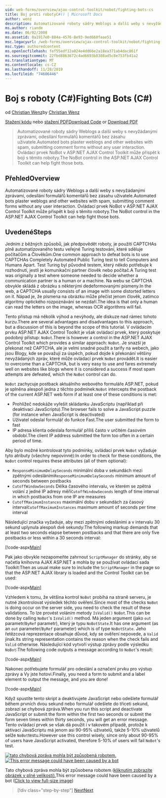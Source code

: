 ```yaml
---
uid: web-forms/overview/ajax-control-toolkit/nobot/fighting-bots-cs
title: Boj proti robotyC#() | Microsoft Docs
author: wenz
description: Automatizované roboty sádry Weblogs a další weby s nevyžádanými zprávami, odesílání formulářů komentářů bez zásahu uživatele. Ovládací prvek NoBot v ASP.NET AJAX con...
ms.author: riande
ms.date: 06/02/2008
ms.assetid: 0a1917e0-884a-4576-8e93-9ed660faae51
msc.legacyurl: /web-forms/overview/ajax-control-toolkit/nobot/fighting-bots-cs
msc.type: authoredcontent
ms.openlocfilehash: fef55edf12a024e4dd66e2a18ea371ab4dac861f
ms.sourcegitcommit: 22fbd8863672c4ad6693b8388ad5c8e753fb41a2
ms.translationtype: MT
ms.contentlocale: cs-CZ
ms.lasthandoff: 11/28/2019
ms.locfileid: "74606446"
---
```

# <a name="fighting-bots-c"></a><span data-ttu-id="6a9e0-104">Boj s roboty (C#)</span><span class="sxs-lookup"><span data-stu-id="6a9e0-104">Fighting Bots (C#)</span></span>

<span data-ttu-id="6a9e0-105">od [Christian Wenz](https://github.com/wenz)</span><span class="sxs-lookup"><span data-stu-id="6a9e0-105">by [Christian Wenz](https://github.com/wenz)</span></span>

<span data-ttu-id="6a9e0-106">[Stažení kódu](https://download.microsoft.com/download/9/3/f/93f8daea-bebd-4821-833b-95205389c7d0/NoBot0.cs.zip) nebo [stažení PDF](https://download.microsoft.com/download/b/6/a/b6ae89ee-df69-4c87-9bfb-ad1eb2b23373/nobot0CS.pdf)</span><span class="sxs-lookup"><span data-stu-id="6a9e0-106">[Download Code](https://download.microsoft.com/download/9/3/f/93f8daea-bebd-4821-833b-95205389c7d0/NoBot0.cs.zip) or [Download PDF](https://download.microsoft.com/download/b/6/a/b6ae89ee-df69-4c87-9bfb-ad1eb2b23373/nobot0CS.pdf)</span></span>

> <span data-ttu-id="6a9e0-107">Automatizované roboty sádry Weblogs a další weby s nevyžádanými zprávami, odesílání formulářů komentářů bez zásahu uživatele.</span><span class="sxs-lookup"><span data-stu-id="6a9e0-107">Automated bots plaster weblogs and other websites with spam, submitting comment forms without any user interaction.</span></span> <span data-ttu-id="6a9e0-108">Ovládací prvek NoBot v ASP.NET AJAX Control Toolkit může přispět k boji s těmito robotyy.</span><span class="sxs-lookup"><span data-stu-id="6a9e0-108">The NoBot control in the ASP.NET AJAX Control Toolkit can help fight those bots.</span></span>

## <a name="overview"></a><span data-ttu-id="6a9e0-109">Přehled</span><span class="sxs-lookup"><span data-stu-id="6a9e0-109">Overview</span></span>

<span data-ttu-id="6a9e0-110">Automatizované roboty sádry Weblogs a další weby s nevyžádanými zprávami, odesílání formulářů komentářů bez zásahu uživatele.</span><span class="sxs-lookup"><span data-stu-id="6a9e0-110">Automated bots plaster weblogs and other websites with spam, submitting comment forms without any user interaction.</span></span> <span data-ttu-id="6a9e0-111">Ovládací prvek NoBot v ASP.NET AJAX Control Toolkit může přispět k boji s těmito robotyy.</span><span class="sxs-lookup"><span data-stu-id="6a9e0-111">The NoBot control in the ASP.NET AJAX Control Toolkit can help fight those bots.</span></span>

## <a name="steps"></a><span data-ttu-id="6a9e0-112">Uvedené</span><span class="sxs-lookup"><span data-stu-id="6a9e0-112">Steps</span></span>

<span data-ttu-id="6a9e0-113">Jedním z běžných způsobů, jak předpovědět roboty, je použití CAPTCHAs plně automatizovaného testu veřejné Turing testování, které sděluje počítačům a Člověkům.</span><span class="sxs-lookup"><span data-stu-id="6a9e0-113">One common approach to defeat bots is to use CAPTCHAs Completely Automated Public Turing test to tell Computers and Humans Apart.</span></span> <span data-ttu-id="6a9e0-114">Test Turing byl původně testem, který někdo potřebuje k rozhodnutí, jestli je komunikační partner člověk nebo počítač.</span><span class="sxs-lookup"><span data-stu-id="6a9e0-114">A Turing test was originally a test where someone needed to decide whether a communication partner is a human or a machine.</span></span> <span data-ttu-id="6a9e0-115">Na webu se CAPTCHA obvykle skládá z obrázku s některými dedeformovanými písmeny.</span><span class="sxs-lookup"><span data-stu-id="6a9e0-115">In the web, a CAPTCHA usually consists of an image with some distorted letters on it.</span></span> <span data-ttu-id="6a9e0-116">Nápad je, že písmena na obrázku může přečíst jenom člověk, zatímco algoritmy optického rozpoznávání se nezdaří.</span><span class="sxs-lookup"><span data-stu-id="6a9e0-116">The idea is that only a human can read the letters on the image, whereas OCR algorithms will fail.</span></span>

<span data-ttu-id="6a9e0-117">Tento přístup má několik výhod a nevýhody, ale diskuze nad rámec tohoto kurzu.</span><span class="sxs-lookup"><span data-stu-id="6a9e0-117">There are several advantages and disadvantages to this approach, but a discussion of this is beyond the scope of this tutorial.</span></span> <span data-ttu-id="6a9e0-118">V ovládacím prvku ASP.NET AJAX Control Toolkit je však ovládací prvek, který poskytuje podobný přístup: `NoBot`.</span><span class="sxs-lookup"><span data-stu-id="6a9e0-118">There is however a control in the ASP.NET AJAX Control Toolkit which provides a similar approach: `NoBot`.</span></span> <span data-ttu-id="6a9e0-119">Je snazší je překonat než CAPTCHA, ale je velmi snadné použít a tarify na webech, jako jsou Blogy, kde se považují za úspěch, pokud dojde k překonání většiny nevyžádaných zpráv, které může ovládací prvek `NoBot` provádět.</span><span class="sxs-lookup"><span data-stu-id="6a9e0-119">It is easier to overcome than a CAPTCHA, but is very easy to use and fares extremely well on websites like blogs where it is considered a success if most spam attempts are defeated, which the `NoBot` control can do.</span></span>

<span data-ttu-id="6a9e0-120">`NoBot` zachycuje postback aktuálního webového formuláře ASP.NET, pokud je splněna alespoň jedna z těchto podmínek:</span><span class="sxs-lookup"><span data-stu-id="6a9e0-120">`NoBot` intercepts the postback of the current ASP.NET web form if at least one of these conditions is met:</span></span>

- <span data-ttu-id="6a9e0-121">Prohlížeč nedokáže vyřešit skládanku JavaScriptu (například při deaktivaci JavaScriptu).</span><span class="sxs-lookup"><span data-stu-id="6a9e0-121">The browser fails to solve a JavaScript puzzle (for instance when JavaScript is deactivated)</span></span>
- <span data-ttu-id="6a9e0-122">Uživatel odeslal formulář do funkce Fast.</span><span class="sxs-lookup"><span data-stu-id="6a9e0-122">The user submitted the form to fast</span></span>
- <span data-ttu-id="6a9e0-123">IP adresa klienta odeslala formulář příliš často v určitém časovém období.</span><span class="sxs-lookup"><span data-stu-id="6a9e0-123">The client IP address submitted the form too often in a certain period of time.</span></span>

<span data-ttu-id="6a9e0-124">Aby bylo možné kontrolovat tyto podmínky, ovládací prvek `NoBot` vyžaduje tyto atributy (všechny nepovinné):</span><span class="sxs-lookup"><span data-stu-id="6a9e0-124">In order to check for these conditions, the `NoBot` control requires these attributes (all of them optional):</span></span>

- <span data-ttu-id="6a9e0-125">`ResponseMinimumDelaySeconds` minimální doba v sekundách mezi zpětnými odesláními</span><span class="sxs-lookup"><span data-stu-id="6a9e0-125">`ResponseMinimumDelaySeconds` minimum amount of seconds between postbacks</span></span>
- <span data-ttu-id="6a9e0-126">`CutoffWindowSeconds` Délka časového intervalu, ve kterém se zpětná volání z jedné IP adresy měří</span><span class="sxs-lookup"><span data-stu-id="6a9e0-126">`CutoffWindowSeconds` length of time interval in which postbacks from one IP are measures</span></span>
- <span data-ttu-id="6a9e0-127">`CutoffMaximumInstances` maximální dobu v sekundách za časový interval</span><span class="sxs-lookup"><span data-stu-id="6a9e0-127">`CutoffMaximumInstances` maximum amount of seconds per time interval</span></span>

<span data-ttu-id="6a9e0-128">Následující značka vyžaduje, aby mezi zpětnými odesláními a v intervalu 30 sekund uplynula alespoň dvě sekundy:</span><span class="sxs-lookup"><span data-stu-id="6a9e0-128">The following markup demands that at least two seconds elapse between postbacks and that there are only five postbacks or less within a 30 seconds interval:</span></span>

[!code-aspx[Main](fighting-bots-cs/samples/sample1.aspx)]

<span data-ttu-id="6a9e0-129">Pak jako obvykle nezapomeňte zahrnout `ScriptManager` do stránky, aby se načetla knihovna AJAX ASP.NET a mohla by se používat ovládací sada Toolkit:</span><span class="sxs-lookup"><span data-stu-id="6a9e0-129">Then as usual make sure to include the `ScriptManager` in the page so that the ASP.NET AJAX library is loaded and the Control Toolkit can be used:</span></span>

[!code-aspx[Main](fighting-bots-cs/samples/sample2.aspx)]

<span data-ttu-id="6a9e0-130">Vzhledem k tomu, že většina kontrol `NoBot` probíhá na straně serveru, je nutné zkontrolovat výsledek těchto ověření.</span><span class="sxs-lookup"><span data-stu-id="6a9e0-130">Since most of the checks `NoBot` is doing occur on the server side, you need to check the result of these validations.</span></span> <span data-ttu-id="6a9e0-131">To lze provést voláním metody `IsValid()` `NoBot`.</span><span class="sxs-lookup"><span data-stu-id="6a9e0-131">This can be done by calling `NoBot`'s `IsValid()` method.</span></span> <span data-ttu-id="6a9e0-132">Má jeden argument (jako `out` parametr/`ByRef` parametr), který je typu `NoBotState`.</span><span class="sxs-lookup"><span data-stu-id="6a9e0-132">It has one argument (as an `out` parameter/`ByRef` parameter) which is of type `NoBotState`.</span></span> <span data-ttu-id="6a9e0-133">Jeho řetězcová reprezentace obsahuje důvod, kdy se ověření nepovede, a `Valid` jinak.</span><span class="sxs-lookup"><span data-stu-id="6a9e0-133">Its string representation contains the reason when the check fails and `Valid` otherwise.</span></span> <span data-ttu-id="6a9e0-134">Následující kód vytvoří výstup zprávy podle výsledku `NoBot`:</span><span class="sxs-lookup"><span data-stu-id="6a9e0-134">The following code outputs a message according to `NoBot`'s result:</span></span>

[!code-aspx[Main](fighting-bots-cs/samples/sample3.aspx)]

<span data-ttu-id="6a9e0-135">Nakonec potřebujete formulář pro odeslání a označení prvku pro výstup zprávy a Vy jste hotovi.</span><span class="sxs-lookup"><span data-stu-id="6a9e0-135">Finally, you need a form to submit and a label element to output the message, and you are done!</span></span>

[!code-aspx[Main](fighting-bots-cs/samples/sample4.aspx)]

<span data-ttu-id="6a9e0-136">Když spustíte tento skript a deaktivujete JavaScript nebo odešlete formulář během prvních dvou sekund nebo formulář odešlete do třiceti sekund, zobrazí se chybová zpráva.</span><span class="sxs-lookup"><span data-stu-id="6a9e0-136">When you run this script and deactivate JavaScript or submit the form within the first two seconds or submit the form seven times within thirty seconds, you will get an error message.</span></span> <span data-ttu-id="6a9e0-137">Tento ovládací prvek se však dá použít i v takovém případě, protože k aktivaci JavaScriptu má jenom asi 90-95% uživatelů, takže 5-10% uživatelů selže `NoBot`testu.</span><span class="sxs-lookup"><span data-stu-id="6a9e0-137">However use this control wisely, since only about 90-95% of users have JavaScript activated, therefore 5-10% of users will fail `NoBot`'s test.</span></span>

<span data-ttu-id="6a9e0-138">[![tato chybová zpráva mohla být způsobená robotem.](fighting-bots-cs/_static/image2.png)](fighting-bots-cs/_static/image1.png)</span><span class="sxs-lookup"><span data-stu-id="6a9e0-138">[![This error message could have been caused by a bot](fighting-bots-cs/_static/image2.png)](fighting-bots-cs/_static/image1.png)</span></span>

<span data-ttu-id="6a9e0-139">Tato chybová zpráva mohla být způsobena robotem ([kliknutím zobrazíte obrázek v plné velikosti).](fighting-bots-cs/_static/image3.png)</span><span class="sxs-lookup"><span data-stu-id="6a9e0-139">This error message could have been caused by a bot ([Click to view full-size image](fighting-bots-cs/_static/image3.png))</span></span>

> [!div class="step-by-step"]
> [<span data-ttu-id="6a9e0-140">Next</span><span class="sxs-lookup"><span data-stu-id="6a9e0-140">Next</span></span>](fighting-bots-vb.md)
